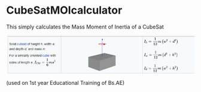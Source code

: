 # CubeSatMOIcalculator
This simply calculates the Mass Moment of Inertia of a CubeSat

![](https://raw.githubusercontent.com/ndanilo8/CubeSatMOIcalculator/master/MOI.png)

(used on 1st year Educational Training of Bs.AE)

